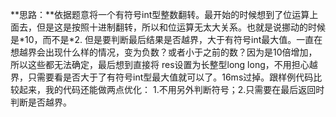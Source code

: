 **思路：**依据题意将一个有符号int型整数翻转。最开始的时候想到了位运算上面去，但是这是按照十进制翻转，所以和位运算无太大关系。也就是说挪动的时候是\*10，而不是\*2.
但是要判断最后结果是否越界，大于有符号int最大值。一直在想越界会出现什么样的情况，变为负数？或者小于之前的数？因为是10倍增加，所以这些都无法确定，最后想到直接将
res设置为长整型long long，不用担心越界，只需要看是否大于了有符号int型最大值就可以了。16ms过掉。跟样例代码比较起来，我的代码还能做两点优化：
1.不用另外判断符号；2.只需要在最后返回时判断是否越界。
